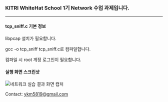 ### KITRI WhiteHat School 1기 Network 수업 과제입니다.
---
#### tcp_sniff.c 기본 정보

libpcap 설치가 필요합니다.

gcc -o tcp_sniff tcp_sniff.c로 컴파일합니다.

컴파일 시 root 계정 로그인이 필요합니다.

#### 실행 화면 스크린샷
![네트워크 실습 결과 화면 캡처](https://github.com/GyeongminY/WhiteHatSchool/assets/142128469/ce7a482b-506e-4286-ba53-0e1c884e9c46)

Contact: ykm5819@gmail.com
